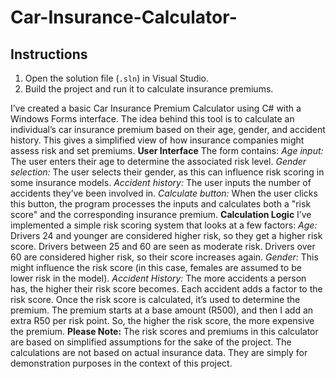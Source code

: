 # Car-Insurance-Calculator-
## Instructions
1. Open the solution file (`.sln`) in Visual Studio.
2. Build the project and run it to calculate insurance premiums.

I’ve created a basic Car Insurance Premium Calculator using C# with a Windows Forms interface. The idea behind this tool is to calculate an individual’s car insurance premium based on their age, gender, and accident history. This gives a simplified view of how insurance companies might assess risk and set premiums.
**User Interface**
The form contains:
_Age input:_ The user enters their age to determine the associated risk level.
_Gender selection:_ The user selects their gender, as this can influence risk scoring in some insurance models.
_Accident history:_ The user inputs the number of accidents they’ve been involved in.
_Calculate button:_ When the user clicks this button, the program processes the inputs and calculates both a "risk score" and the corresponding insurance premium.
**Calculation Logic**
I’ve implemented a simple risk scoring system that looks at a few factors:
_Age:_
Drivers 24 and younger are considered higher risk, so they get a higher risk score.
Drivers between 25 and 60 are seen as moderate risk.
Drivers over 60 are considered higher risk, so their score increases again.
_Gender:_
This might influence the risk score (in this case, females are assumed to be lower risk in the model).
_Accident History:_
The more accidents a person has, the higher their risk score becomes. Each accident adds a factor to the risk score. Once the risk score is calculated, it’s used to determine the premium. The premium starts at a base amount (R500),  and then I add an extra R50 per risk point. So, the higher the risk score, the more expensive the premium.
**Please Note:**
The risk scores and premiums in this calculator are based on simplified assumptions for the sake of the project. 
The calculations are not based on actual insurance data. They are simply for demonstration purposes in the context of this project.
